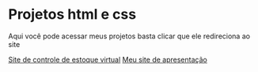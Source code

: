 # Projetos html e css
Aqui você pode acessar meus projetos basta clicar que ele redireciona ao site

<a href="https://kaikiyuuji.github.io/Projetos-html-e-css/SCEV/dashboard.html" target="_blank">Site de controle de estoque virtual</a>
<a href="https://kaikiyuuji.github.io/Projetos-html-e-css/Site%20de%20Apresenta%C3%A7%C3%A3o/index.html">Meu site de apresentação</a>
